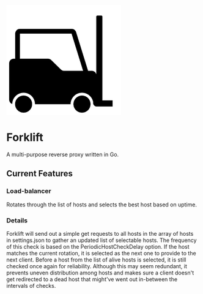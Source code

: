 ![](https://github.com/sam103114/forklift/blob/master/Forklift.png)
# Forklift
A multi-purpose reverse proxy written in Go.

## Current Features
### Load-balancer
Rotates through the list of hosts and selects the best host based on uptime.
### Details
Forklift will send out a simple get requests to all hosts in the array of hosts in settings.json to gather an updated list of selectable hosts. The frequency of this check is based on the PeriodicHostCheckDelay option. If the host matches the current rotation, it is selected as the next one to provide to the next client. Before a host from the list of alive hosts is selected, it is still checked once again for reliability. Although this may seem redundant, it prevents uneven distribution among hosts and makes sure a client doesn't get redirected to a dead host that might've went out in-between the intervals of checks.
